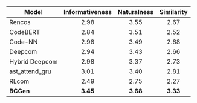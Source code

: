 | Model          | Informativeness | Naturalness | Similarity |
| -------------- | :-------------: | :---------: | :--------: |
| Rencos         |      2.98       |    3.55     |    2.67    |
| CodeBERT       |      2.84       |    3.51     |    2.52    |
| Code-NN        |      2.98       |    3.49     |    2.68    |
| Deepcom        |      2.94       |    3.43     |    2.66    |
| Hybrid Deepcom |      2.98       |    3.37     |    2.73    |
| ast_attend_gru |      3.01       |    3.40     |    2.81    |
| RLcom          |      2.49       |    2.75     |    2.27    |
| **BCGen**      |    **3.45**     |  **3.68**   |  **3.33**  |
